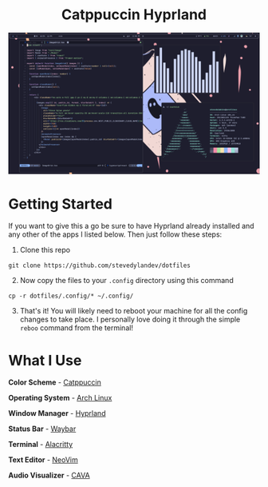 <h1 style="text-align: center;">Catppuccin Hyprland</h1>

![](./assets/screenshot.png)

# Getting Started
If you want to give this a go be sure to have Hyprland already installed and any other of the apps I listed below. Then just follow these steps:

1. Clone this repo
```
git clone https://github.com/stevedylandev/dotfiles
```

2. Now copy the files to your `.config` directory using this command
```
cp -r dotfiles/.config/* ~/.config/
```

3. That's it! You will likely need to reboot your machine for all the config changes to take place. I personally love doing it through the simple ```reboo``` command from the terminal!

# What I Use
**Color Scheme** - [Catppuccin](https://github.com/catppuccin/catppuccin)

**Operating System** - [Arch Linux](https://archlinux.org)

**Window Manager** - [Hyprland](https://hyprland.org)

**Status Bar** - [Waybar](https://github.com/Alexays/Waybar)

**Terminal** - [Alacritty](https://github.com/alacritty/alacritty)

**Text Editor** - [NeoVim](https://neovim.io)

**Audio Visualizer** - [CAVA](https://github.com/karlstav/cava)
